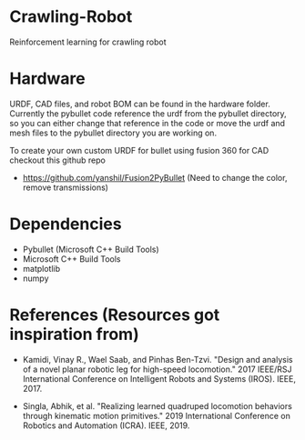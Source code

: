 # Crawling-Robot

 Reinforcement learning for crawling robot

 # Hardware

 URDF, CAD files, and robot BOM can be found in the hardware folder. Currently the pybullet code reference the urdf from the pybullet directory, so you can either change that reference in the code or move the urdf and mesh files to the pybullet directory you are working on.

 To create your own custom URDF for bullet using fusion 360 for CAD checkout this github repo

 * https://github.com/yanshil/Fusion2PyBullet (Need to change the color, remove transmissions)
 

# Dependencies

* Pybullet (Microsoft C++ Build Tools)
* Microsoft C++ Build Tools
* matplotlib
* numpy

# References (Resources got inspiration from)

* Kamidi, Vinay R., Wael Saab, and Pinhas Ben-Tzvi. "Design and analysis of a novel planar robotic leg for high-speed locomotion." 2017 IEEE/RSJ International Conference on Intelligent Robots and Systems (IROS). IEEE, 2017.

* Singla, Abhik, et al. "Realizing learned quadruped locomotion behaviors through kinematic motion primitives." 2019 International Conference on Robotics and Automation (ICRA). IEEE, 2019.

